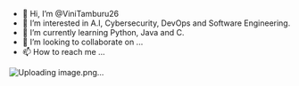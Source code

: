 - 👋 Hi, I’m @ViniTamburu26
- 👀 I’m interested in A.I, Cybersecurity, DevOps and Software Engineering. 
- 🌱 I’m currently learning Python, Java and C.
- 💞️ I’m looking to collaborate on ...
- 📫 How to reach me ...

<!---
ViniTamburu26/ViniTamburu26 is a ✨ special ✨ repository because its `README.md` (this file) appears on your GitHub profile.
You can click the Preview link to take a look at your changes.
--->

![Uploading image.png…]()

